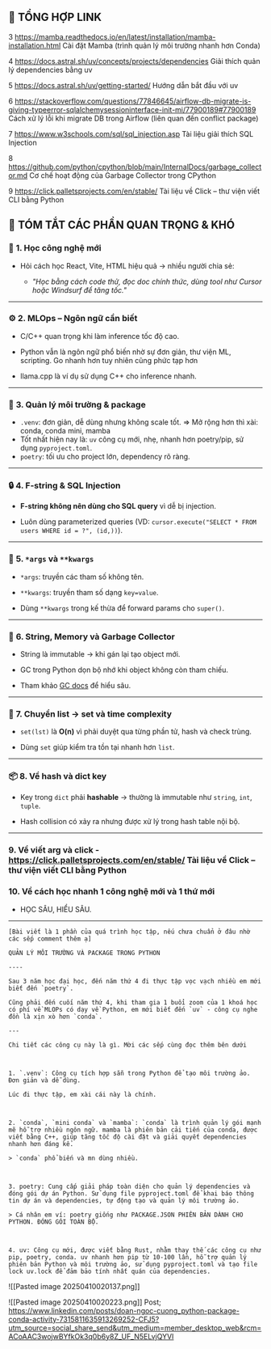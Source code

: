 
## 🔗 **TỔNG HỢP LINK**

3 https://mamba.readthedocs.io/en/latest/installation/mamba-installation.html Cài đặt Mamba (trình quản lý môi trường nhanh hơn Conda)

4 https://docs.astral.sh/uv/concepts/projects/dependencies Giải thích quản lý dependencies bằng uv

5 https://docs.astral.sh/uv/getting-started/ Hướng dẫn bắt đầu với uv

6 https://stackoverflow.com/questions/77846645/airflow-db-migrate-is-giving-typeerror-sqlalchemysessioninterface-init-mi/77900189#77900189 Cách xử lý lỗi khi migrate DB trong Airflow (liên quan đến conflict package)

7 https://www.w3schools.com/sql/sql_injection.asp Tài liệu giải thích SQL Injection

8 https://github.com/python/cpython/blob/main/InternalDocs/garbage_collector.md Cơ chế hoạt động của Garbage Collector trong CPython

9 https://click.palletsprojects.com/en/stable/ Tài liệu về Click – thư viện viết CLI bằng Python

## 📌 **TÓM TẮT CÁC PHẦN QUAN TRỌNG & KHÓ**

### 🧠 **1. Học công nghệ mới**

- Hỏi cách học React, Vite, HTML hiệu quả → nhiều người chia sẻ:
    
    - _"Học bằng cách code thử, đọc doc chính thức, dùng tool như Cursor hoặc Windsurf để tăng tốc."_
        

---

### ⚙️ **2. MLOps – Ngôn ngữ cần biết**

- C/C++ quan trọng khi làm inference tốc độ cao.
    
- Python vẫn là ngôn ngữ phổ biến nhờ sự đơn giản, thư viện ML, scripting. Go nhanh hơn tuy nhiên cũng phức tạp hơn
    
- llama.cpp là ví dụ sử dụng C++ cho inference nhanh.
    

---

### 🧰 **3. Quản lý môi trường & package**

- `.venv`: đơn giản, dễ dùng nhưng không scale tốt. => Mở rộng hơn thì xài: conda, conda mini, mamba
- Tốt nhất hiện nay là: `uv` công cụ mới, nhẹ, nhanh hơn poetry/pip, sử dụng `pyproject.toml`.
- `poetry`: tối ưu cho project lớn, dependency rõ ràng.
    
    

---

### 🔒 **4. F-string & SQL Injection**

- **F-string không nên dùng cho SQL query** vì dễ bị injection.
    
- Luôn dùng parameterized queries (VD: `cursor.execute("SELECT * FROM users WHERE id = ?", (id,))`).
    

---

### 🧩 **5. `*args` và `**kwargs`**

- `*args`: truyền các tham số không tên.
- `**kwargs`: truyền tham số dạng `key=value`.
    
- Dùng `**kwargs` trong kế thừa để forward params cho `super()`.
    

---

### 🔁 **6. String, Memory và Garbage Collector**

- String là immutable → khi gán lại tạo object mới.
- GC trong Python dọn bộ nhớ khi object không còn tham chiếu.
    
- Tham khảo [GC docs](https://github.com/python/cpython/blob/main/InternalDocs/garbage_collector.md) để hiểu sâu.
    

---

### 🧮 **7. Chuyển list → set và time complexity**

- `set(lst)` là **O(n)** vì phải duyệt qua từng phần tử, hash và check trùng.
    
- Dùng `set` giúp kiểm tra tồn tại nhanh hơn `list`.
    

---

### 📦 **8. Về hash và dict key**

- Key trong `dict` phải **hashable** → thường là immutable như `string`, `int`, `tuple`.
    
- Hash collision có xảy ra nhưng được xử lý trong hash table nội bộ.
    

---
### 9. Về viết arg và click - https://click.palletsprojects.com/en/stable/ Tài liệu về Click – thư viện viết CLI bằng Python
### 10. Về cách học nhanh 1 công nghệ mới và 1 thứ mới 
- HỌC SÂU, HIỂU SÂU. 

---
```
[Bài viết là 1 phần của quá trình học tập, nếu chưa chuẩn ở đâu nhờ các sếp comment thêm ạ]

QUẢN LÝ MÔI TRƯỜNG VÀ PACKAGE TRONG PYTHON 

----

Sau 3 năm học đại học, đến năm thứ 4 đi thực tập vọc vạch nhiều em mới biết đến `poetry`. 

Cũng phải đến cuối năm thứ 4, khi tham gia 1 buổi zoom của 1 khoá học có phí về MLOPs có dạy về Python, em mới biết đến `uv` - công cụ nghe đồn là xịn xò hơn `conda`. 

---

Chi tiết các công cụ này là gì. Mời các sếp cùng đọc thêm bên dưới 

  

1. `.venv`: Công cụ tích hợp sẵn trong Python để tạo môi trường ảo. Đơn giản và dễ dùng. 

Lúc đi thực tập, em xài cái này là chính. 

  

2. `conda`, `mini conda` và `mamba`: `conda` là trình quản lý gói mạnh mẽ hỗ trợ nhiều ngôn ngữ. mamba là phiên bản cải tiến của conda, được viết bằng C++, giúp tăng tốc độ cài đặt và giải quyết dependencies nhanh hơn đáng kể. 

> `conda` phổ biến và mn dùng nhiều. 

  

3. poetry: Cung cấp giải pháp toàn diện cho quản lý dependencies và đóng gói dự án Python. Sử dụng file pyproject.toml để khai báo thông tin dự án và dependencies, tự động tạo và quản lý môi trường ảo. 

> Cá nhân em ví: poetry giống như PACKAGE.JSON PHIÊN BẢN DÀNH CHO PYTHON. ĐÓNG GÓI TOÀN BỘ. 

  

4. uv: Công cụ mới, được viết bằng Rust, nhằm thay thế các công cụ như pip, poetry, conda. uv nhanh hơn pip từ 10-100 lần, hỗ trợ quản lý phiên bản Python và môi trường ảo, sử dụng pyproject.toml và tạo file lock uv.lock để đảm bảo tính nhất quán của dependencies.
```

![[Pasted image 20250410020137.png]]

![[Pasted image 20250410020223.png]]
Post; https://www.linkedin.com/posts/doan-ngoc-cuong_python-package-conda-activity-7315811635913269252-CFJ5?utm_source=social_share_send&utm_medium=member_desktop_web&rcm=ACoAAC3wojwBYfkOk3q0b6y8Z_UF_N5ELvjQYVI